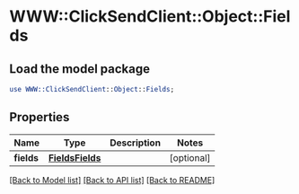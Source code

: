 # WWW::ClickSendClient::Object::Fields

## Load the model package
```perl
use WWW::ClickSendClient::Object::Fields;
```

## Properties
Name | Type | Description | Notes
------------ | ------------- | ------------- | -------------
**fields** | [**FieldsFields**](FieldsFields.md) |  | [optional] 

[[Back to Model list]](../README.md#documentation-for-models) [[Back to API list]](../README.md#documentation-for-api-endpoints) [[Back to README]](../README.md)



